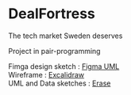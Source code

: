 # DealFortress
The tech market Sweden deserves

Project in pair-programming

Fimga design sketch : [Figma UML](https://www.figma.com/file/Eu7BmAYWqt9xMA8GsOTn1j/DealFortress?type=whiteboard&node-id=0-1&t=VWK0Mk5uz0sT2Utw-0) <br/>
Wireframe : [Excalidraw](https://excalidraw.com/#room=2ab6f5d1e7b980f0d720,gnL2G7lG_2TnaVrYLOBTKg) </br>
UML and Data sketches : [Erase](https://app.eraser.io/workspace/ODF2nY7EUHBNB5rJDnyo?origin=share)
